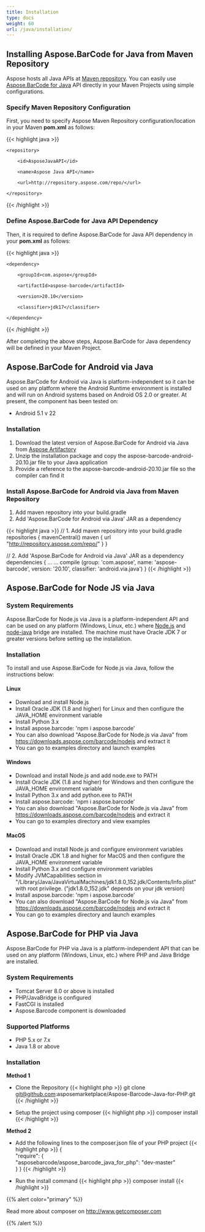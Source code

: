 ```yaml
---
title: Installation
type: docs
weight: 60
url: /java/installation/
---
```


## **Installing Aspose.BarCode for Java from Maven Repository**
Aspose hosts all Java APIs at [Maven repository](https://repository.aspose.com/webapp/#/artifacts/browse/tree/General/repo/com/aspose/aspose-barcode). You can easily use [Aspose.BarCode for Java](https://repository.aspose.com/webapp/#/artifacts/browse/tree/General/repo/com/aspose/aspose-barcode) API directly in your Maven Projects using simple configurations.

### **Specify Maven Repository Configuration**
First, you need to specify Aspose Maven Repository configuration/location in your Maven **pom.xml** as follows:

{{< highlight java >}}

 <repositories>

    <repository>

        <id>AsposeJavaAPI</id>

        <name>Aspose Java API</name>

        <url>http://repository.aspose.com/repo/</url>

    </repository>

</repositories>

{{< /highlight >}}

### **Define Aspose.BarCode for Java API Dependency**
Then, it is required to define Aspose.BarCode for Java API dependency in your **pom.xml** as follows:

{{< highlight java >}}

 <dependencies>

    <dependency>

        <groupId>com.aspose</groupId>

        <artifactId>aspose-barcode</artifactId>

        <version>20.10</version>

		<classifier>jdk17</classifier>

    </dependency>

</dependencies>

{{< /highlight >}}

After completing the above steps, Aspose.BarCode for Java dependency will be defined in your Maven Project.

## Aspose.BarCode for Android via Java

Aspose.BarCode for Android via Java is platform-independent so it can be used on any platform where the Android Runtime environment is installed and will run on Android systems based on Android OS 2.0 or greater. At present, the component has been tested on:
- Android 5.1 v 22

### **Installation**
1. Download the latest version of Aspose.BarCode for Android via Java from [Aspose Artifactory](https://repository.aspose.com/webapp/#/artifacts/browse/tree/General/repo/com/aspose/aspose-barcode/)
1. Unzip the installation package and copy the aspose-barcode-android-20.10.jar file to your Java application
1. Provide a reference to the aspose-barcode-android-20.10.jar file so the compiler can find it

### **Install Aspose.BarCode for Android via Java from Maven Repository**
1. Add maven repository into your build.gradle
1. Add 'Aspose.BarCode for Android via Java' JAR as a dependency

{{< highlight java >}}
 // 1. Add maven repository into your build.gradle 
 repositories {
    mavenCentral()
    maven { url "http://repository.aspose.com/repo/" }
 }
 
 // 2. Add 'Aspose.BarCode for Android via Java' JAR as a dependency 
 dependencies {
    ...
    ...
    compile (group: 'com.aspose', name: 'aspose-barcode', version: '20.10', classifier: 'android.via.java')
 }
{{< /highlight >}}

## Aspose.BarCode for Node JS via Java

### **System Requirements**
Aspose.BarCode for Node.js via Java is a platform-independent API and can be used on any platform (Windows, Linux, etc.) where [Node.js](https://nodejs.org/en/download/) and [node-java](https://github.com/joeferner/node-java) bridge are installed. The machine must have Oracle JDK 7 or greater versions before setting up the installation.

### **Installation**
To install and use Aspose.BarCode for Node.js via Java, follow the instructions below:

#### **Linux**
- Download and install Node.js
- Install Oracle JDK (1.8 and higher) for Linux and then configure the JAVA_HOME environment variable
- Install Python 3.x
- Install aspose.barcode: 'npm i aspose.barcode'  
- You can also download "Aspose.BarCode for Node.js via Java" from https://downloads.aspose.com/barcode/nodejs and extract it
- You can go to examples directory and launch examples

#### **Windows**
- Download and install Node.js and add node.exe to PATH
- Install Oracle JDK (1.8 and higher) for Windows and then configure the JAVA_HOME environment variable
- Install Python 3.x and add python.exe to PATH
- Install aspose.barcode: 'npm i aspose.barcode'
- You can also download "Aspose.BarCode for Node.js via Java" from https://downloads.aspose.com/barcode/nodejs and extract it
- You can go to examples directory and view examples

#### **MacOS**
- Download and install Node.js and configure environment variables
- Install Oracle JDK 1.8 and higher for MacOS and then configure the JAVA_HOME environment variable
- Install Python 3.x and configure environment variables
- Modify <key>JVMCapabilities</key> section in "/Library/Java/JavaVirtualMachines/jdk1.8.0_152.jdk/Contents/Info.plist" with root privilege. ("jdk1.8.0_152.jdk" depends on your jdk version)
- Install aspose.barcode: 'npm i aspose.barcode'
- You can also download "Aspose.BarCode for Node.js via Java" from https://downloads.aspose.com/barcode/nodejs and extract it
- You can go to examples directory and launch examples

## Aspose.BarCode for PHP via Java

Aspose.BarCode for PHP via Java is a platform-independent API that can be used on any platform (Windows, Linux, etc.) where PHP and Java Bridge are installed.

### **System Requirements**
- Tomcat Server 8.0 or above is installed
- PHP/JavaBridge is configured
- FastCGI is installed
- Aspose.Barcode component is downloaded

### **Supported Platforms**
- PHP 5.x or 7.x
- Java 1.8 or above

### **Installation**
**Method 1**
- Clone the Repository
{{< highlight php >}}
git clone git@github.com:asposemarketplace/Aspose-Barcode-Java-for-PHP.git
{{< /highlight >}}

- Setup the project using composer
{{< highlight php >}}
composer install
{{< /highlight >}}

**Method 2**
- Add the following lines to the composer.json file of your PHP project
{{< highlight php >}}
{    
    "require": {        
        "asposebarcode/aspose_barcode_java_for_php": "dev-master"    
    }
}
{{< /highlight >}}

- Run the install command
{{< highlight php >}}
composer install
{{< /highlight >}}

{{% alert color="primary" %}} 

Read more about composer on http://www.getcomposer.com

{{% /alert %}} 